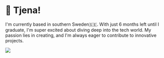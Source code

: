 # 👋 Tjena!

I'm currently based in southern Sweden🇸🇪. With just 6 months left until I graduate, I'm super excited about diving deep into the tech world. My passion lies in creating, and I'm always eager to contribute to innovative projects.

[![](https://skillicons.dev/icons?i=ts,js,html,css,react,nextjs,astro,vite,express,nodejs,bun,tailwind,mongodb,mysql,postgresql,vscode,git,github,postman,docker,vercel,ps)](https://skillicons.dev)
